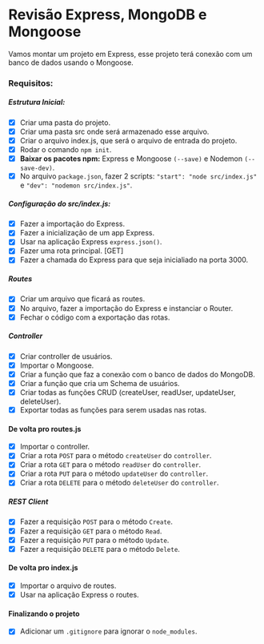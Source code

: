# Revisão Express, MongoDB e Mongoose
Vamos montar um projeto em Express, esse projeto terá conexão com um banco de dados usando o Mongoose.

### Requisitos:

##### Estrutura Inicial: 
- [x] Criar uma pasta do projeto.
- [x] Criar uma pasta src onde será armazenado esse arquivo.
- [x] Criar o arquivo index.js, que será o arquivo de entrada do projeto.
- [x] Rodar o comando `npm init`.
- [x] **Baixar os pacotes npm:** Express e Mongoose `(--save)` e Nodemon `(--save-dev)`.
- [x] No arquivo `package.json`, fazer 2 scripts: `"start": "node src/index.js"` e `"dev": "nodemon src/index.js"`.

##### Configuração do src/index.js:
- [x] Fazer a importação do Express.
- [x] Fazer a inicialização de um app Express.
- [x] Usar na aplicação Express `express.json()`.
- [x] Fazer uma rota principal. [GET]
- [x] Fazer a chamada do Express para que seja inicialiado na porta 3000.

##### Routes
- [x] Criar um arquivo que ficará as routes.
- [x] No arquivo, fazer a importação do Express e instanciar o Router.
- [x] Fechar o código com a exportação das rotas.

##### Controller
- [x] Criar controller de usuários.
- [x] Importar o Mongoose.
- [x] Criar a função que faz a conexão com o banco de dados do MongoDB.
- [x] Criar a função que cria um Schema de usuários.
- [x] Criar todas as funções CRUD (createUser, readUser, updateUser, deleteUser).
- [x] Exportar todas as funções para serem usadas nas rotas.

#### De volta pro routes.js
- [x] Importar o controller.
- [x] Criar a rota `POST` para o método `createUser` do `controller`.
- [x] Criar a rota `GET` para o método `readUser` do `controller`.
- [x] Criar a rota `PUT` para o método `updateUser` do `controller`.
- [x] Criar a rota `DELETE` para o método `deleteUser` do `controller`.

##### REST Client
- [x] Fazer a requisição `POST` para o método `Create`.
- [x] Fazer a requisição `GET` para o método `Read`.
- [x] Fazer a requisição `PUT` para o método `Update`.
- [x] Fazer a requisição `DELETE` para o método `Delete`.

#### De volta pro index.js
- [x] Importar o arquivo de routes.
- [x] Usar na aplicação Express o routes.

#### Finalizando o projeto
- [x] Adicionar um `.gitignore` para ignorar o `node_modules`.

